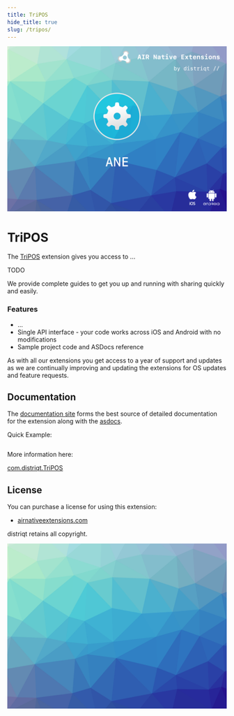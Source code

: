 ```yaml
---
title: TriPOS
hide_title: true
slug: /tripos/
---
```


![](images/hero.png)

# TriPOS

The [TriPOS](https://airnativeextensions.com/extension/com.distriqt.TriPOS) extension gives you access to ...

TODO


We provide complete guides to get you up and running with sharing quickly and easily.


### Features

- ...
- Single API interface - your code works across iOS and Android with no modifications
- Sample project code and ASDocs reference

As with all our extensions you get access to a year of support and updates as we are 
continually improving and updating the extensions for OS updates and feature requests.



## Documentation

The [documentation site](https://docs.airnativeextensions.com/docs/tripos) forms the best source of detailed documentation for the extension along with the [asdocs](https://docs.airnativeextensions.com/asdocs/tripos). 

Quick Example: 

```actionscript title="AIR"
```

More information here: 

[com.distriqt.TriPOS](https://airnativeextensions.com/extension/com.distriqt.TriPOS)


## License

You can purchase a license for using this extension:

- [airnativeextensions.com](https://airnativeextensions.com/)


distriqt retains all copyright.


![](images/promo.png)



